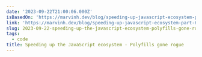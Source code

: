 ```yaml
---
date: '2023-09-22T21:00:06.000Z'
isBasedOn: 'https://marvinh.dev/blog/speeding-up-javascript-ecosystem-part-6/'
link: 'https://marvinh.dev/blog/speeding-up-javascript-ecosystem-part-6/'
slug: 2023-09-22-speeding-up-the-javascript-ecosystem-polyfills-gone-rogue
tags:
  - code
title: Speeding up the JavaScript ecosystem - Polyfills gone rogue
---
```


